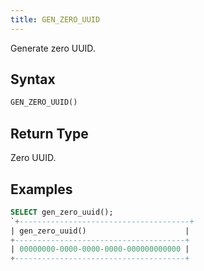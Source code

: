 ```yaml
---
title: GEN_ZERO_UUID
---
```


Generate zero UUID.

## Syntax

```sql
GEN_ZERO_UUID()
```

## Return Type

Zero UUID.

## Examples

```sql
SELECT gen_zero_uuid();
`+--------------------------------------+
| gen_zero_uuid()                      |
+--------------------------------------+
| 00000000-0000-0000-0000-000000000000 |
+--------------------------------------+
```
